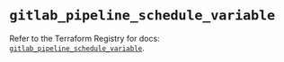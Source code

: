 # `gitlab_pipeline_schedule_variable`

Refer to the Terraform Registry for docs: [`gitlab_pipeline_schedule_variable`](https://registry.terraform.io/providers/gitlabhq/gitlab/17.7.1/docs/resources/pipeline_schedule_variable).
